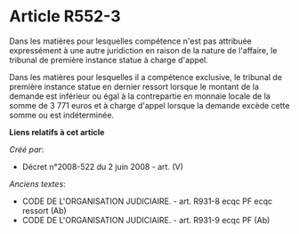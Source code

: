 # Article R552-3

Dans les matières pour lesquelles compétence n'est pas attribuée expressément à une autre juridiction en raison de la nature
de l'affaire, le tribunal de première instance statue à charge d'appel.

Dans les matières pour lesquelles il a compétence exclusive, le tribunal de première instance statue en dernier ressort
lorsque le montant de la demande est inférieur ou égal à la contrepartie en monnaie locale de la somme de 3 771 euros et à
charge d'appel lorsque la demande excède cette somme ou est indéterminée.

**Liens relatifs à cet article**

_Créé par_:

  - Décret n°2008-522 du 2 juin 2008 - art. (V)

_Anciens textes_:

  - CODE DE L'ORGANISATION JUDICIAIRE. - art. R931-8 ecqc PF ecqc ressort (Ab)
  - CODE DE L'ORGANISATION JUDICIAIRE. - art. R931-9 ecqc PF (Ab)
